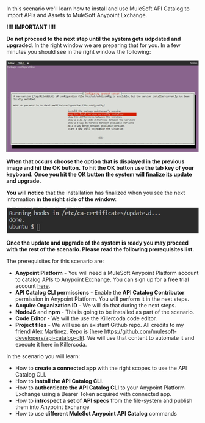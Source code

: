 <br>

In this scenario we'll learn how to install and use MuleSoft API Catalog to import APIs and Assets to MuleSoft Anypoint Exchange.

**!!!! IMPORTANT !!!!**


**Do not proceed to the next step until the system gets udpdated and upgraded**. In the right window we are preparing that for you. In a few minutes you should see in the right window the following:

![Ubuntu](https://raw.githubusercontent.com/rcarrascosps/tester-kc/main/mule-tester/assets/intro.jpg?raw=true)

**When that occurs choose the option that is displayed in the previous image and hit the OK button. To hit the OK button use the tab key of your keyboard.**
**Once you hit the OK button the system will finalize its update and upgrade.**

**You will notice** that the installation has finalized when you see the next information **in the right side of the window**:

![Ubuntu](https://raw.githubusercontent.com/rcarrascosps/tester-kc/main/mule-tester/assets/intro1.jpg?raw=true)

**Once the update and upgrade of the system is ready you may proceed with the rest of the scenario. Please read the following prerequisites list.**

The prerequisites for this scenario are:


-   **Anypoint Platform**  - You will need a MuleSoft Anypoint Platform account to catalog APIs to Anypoint Exchange. You can sign up for a free trial account  [here](https://anypoint.mulesoft.com/login/#/signup?apintent=generic).
-   **API Catalog CLI permissions**  - Enable the  **API Catalog Contributor**  permission in Anypoint Platform. You will perform it in the next steps.
-   **Acquire Organization ID**  - We will do that during the next steps.
-   **NodeJS**  and  **npm**  - This is going to be installed as part of the scenario.
-   **Code Editor**  - We will the use the Killercoda code editor.
-   **Project files**  - We will use an existant Github repo. All credits to my friend Alex Martinez. Repo is [here https://github.com/mulesoft-developers/api-catalog-cli]. We will use that content to automate it and execute it here in Killercoda.


In the scenario you will learn:

- How to **create a connected app** with the right scopes to use the API Catalog CLI.
- How to **install the API Catalog CLI**.
- How to **authenticate the API Catalog CLI** to your Anypoint Platform Exchange using a Bearer Token acquired with connected app.  
- How to **introspect a set of API specs** from the file-system and publish them into Anypoint Exchange
- How to use **different MuleSot Anypoint API Catalog** commands

